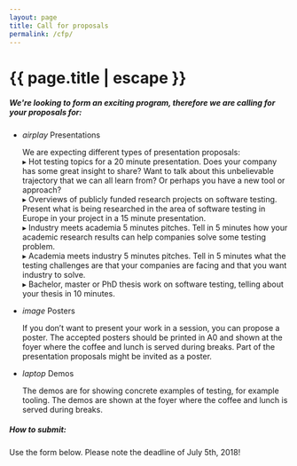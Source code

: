 ```yaml
---
layout: page
title: Call for proposals
permalink: /cfp/
---
```


<h1 class="page-title">{{ page.title | escape }}</h1>

<h5>We're looking to form an exciting program, therefore we are calling for your proposals for:</h5>


<ul class="collection">
  <li class="collection-item avatar">
    <i class="material-icons circle light-green">airplay</i>
    <span class="title">Presentations</span>
      <p>We are expecting different types of presentation proposals: <br/>
        &#9656; Hot testing topics for a 20 minute presentation. Does your company has some great insight to share? Want to talk about this unbelievable trajectory that we can all learn from? Or perhaps you have a new tool or approach? <br/>
        &#9656; Overviews of publicly funded research projects on software testing. Present what is being researched in the area of software testing in Europe in your project in a 15 minute presentation. <br/>
        &#9656; Industry meets academia 5 minutes pitches. Tell in 5 minutes how your academic research results can help companies solve some testing problem. <br/>
        &#9656; Academia meets industry 5 minutes pitches. Tell in 5 minutes what the testing challenges are that your companies are facing and that you want industry to solve. <br/>
        &#9656; Bachelor, master or PhD thesis work on software testing, telling about your thesis in 10 minutes. <br/>
      </p>
  </li>
  <li class="collection-item avatar">
    <i class="material-icons circle light-green">image</i>
    <span class="title">Posters</span>
    <p>If you don’t want to present your work in a session, you can propose a poster. The accepted posters should be printed in A0 and shown at the foyer where the coffee and lunch is served during breaks. Part of the presentation proposals might be invited as a poster.
    </p>
  </li>
  <li class="collection-item avatar">
    <i class="material-icons circle light-green">laptop</i>
    <span class="title">Demos</span>
    <p>The demos are for showing concrete examples of testing, for example tooling. The demos are shown at the foyer where the coffee and lunch is served during breaks.
    </p>
  </li>
</ul>


<h5>How to submit:</h5>

Use the form below. Please note the deadline of July 5th, 2018!

<div class="section">
<!--<iframe src="https://docs.google.com/forms/d/e/1FAIpQLSeJjPWfzJecOiaV0k38PJSUPLeA3h235mirwq1ZHRWcykGMIQ/viewform?embedded=true" width="800" height="600" frameborder="0" marginheight="0" marginwidth="0">Loading...</iframe>-->
</div>
